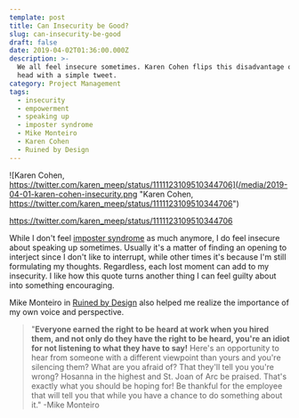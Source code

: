 ```yaml
---
template: post
title: Can Insecurity be Good?
slug: can-insecurity-be-good
draft: false
date: 2019-04-02T01:36:00.000Z
description: >-
  We all feel insecure sometimes. Karen Cohen flips this disadvantage on its
  head with a simple tweet.
category: Project Management
tags:
  - insecurity
  - empowerment
  - speaking up
  - imposter syndrome
  - Mike Monteiro
  - Karen Cohen
  - Ruined by Design
---
```

![Karen Cohen, https://twitter.com/karen_meep/status/1111123109510344706](/media/2019-04-01-karen-cohen-insecurity.png "Karen Cohen, https://twitter.com/karen_meep/status/1111123109510344706")

https://twitter.com/karen_meep/status/1111123109510344706

While I don't feel [imposter syndrome](https://en.wikipedia.org/wiki/Impostor_syndrome) as much anymore, I do feel insecure about speaking up sometimes. Usually it's a matter of finding an opening to interject since I don't like to interrupt, while other times it's because I'm still formulating my thoughts. Regardless, each lost moment can add to my insecurity. I like how this quote turns another thing I can feel guilty about into something encouraging.

Mike Monteiro in [Ruined by Design](https://www.ruinedby.design) also helped me realize the importance of my own voice and perspective.

> "**Everyone earned the right to be heard at work when you hired them, and not only do they have the right to be heard, you're an idiot for not listening to what they have to say!** Here's an opportunity to hear from someone with a different viewpoint than yours and you're silencing them? What are you afraid of? That they'll tell you you're wrong? Hosanna in the highest and St. Joan of Arc be praised. That's exactly what you should be hoping for! Be thankful for the employee that will tell you that while you have a chance to do something about it." -Mike Monteiro
